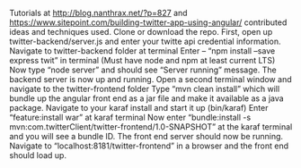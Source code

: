 Tutorials at http://blog.nanthrax.net/?p=827 and https://www.sitepoint.com/building-twitter-app-using-angular/ contributed ideas and techniques used.
Clone or download the repo. 
First, open up twitter-backend/server.js and enter your twitte api credential information.
Navigate to twitter-backend folder at terminal
Enter – “npm install –save express twit” in terminal (Must have node and npm at least current LTS)
Now type “node server” and should see “Server running” message. The backend server is now up and running.
Open a second terminal window and navigate to the twitter-frontend folder
Type “mvn clean install” which will bundle up the angular front end as a jar file and make it available as a java package.
Navigate to your karaf install and start it up (bin/karaf) 
Enter “feature:install war” at karaf terminal
Now enter “bundle:install -s mvn:com.twitterClient/twitter-frontend/1.0-SNAPSHOT” at the karaf terminal and you will see a bundle ID. The front end server should now be running.
Navigate to “localhost:8181/twitter-frontend” in a browser and the front end should load up.
